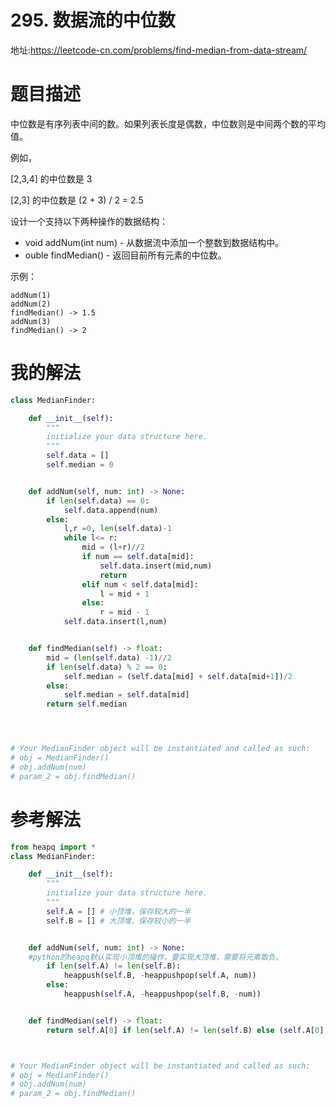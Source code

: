 # 295. 数据流的中位数
地址:https://leetcode-cn.com/problems/find-median-from-data-stream/


# 题目描述
中位数是有序列表中间的数。如果列表长度是偶数，中位数则是中间两个数的平均值。

例如，

[2,3,4] 的中位数是 3

[2,3] 的中位数是 (2 + 3) / 2 = 2.5

设计一个支持以下两种操作的数据结构：

- void addNum(int num) - 从数据流中添加一个整数到数据结构中。
- ouble findMedian() - 返回目前所有元素的中位数。

示例：
```
addNum(1)
addNum(2)
findMedian() -> 1.5
addNum(3) 
findMedian() -> 2

```


# 我的解法
```python
class MedianFinder:

    def __init__(self):
        """
        initialize your data structure here.
        """
        self.data = []
        self.median = 0


    def addNum(self, num: int) -> None:
        if len(self.data) == 0:
            self.data.append(num)
        else:
            l,r =0, len(self.data)-1
            while l<= r:
                mid = (l+r)//2
                if num == self.data[mid]:
                    self.data.insert(mid,num)
                    return
                elif num < self.data[mid]:
                    l = mid + 1
                else:
                    r = mid - 1
            self.data.insert(l,num)


    def findMedian(self) -> float:
        mid = (len(self.data) -1)//2
        if len(self.data) % 2 == 0:
            self.median = (self.data[mid] + self.data[mid+1])/2
        else:
            self.median = self.data[mid]
        return self.median




# Your MedianFinder object will be instantiated and called as such:
# obj = MedianFinder()
# obj.addNum(num)
# param_2 = obj.findMedian()


```


# 参考解法
```python
from heapq import *
class MedianFinder:

    def __init__(self):
        """
        initialize your data structure here.
        """
        self.A = [] # 小顶堆，保存较大的一半
        self.B = [] # 大顶堆，保存较小的一半


    def addNum(self, num: int) -> None:
    #python的heapq默认实现小顶堆的操作，要实现大顶堆，需要将元素取负。
        if len(self.A) != len(self.B):
            heappush(self.B, -heappushpop(self.A, num))
        else:
            heappush(self.A, -heappushpop(self.B, -num))


    def findMedian(self) -> float:
        return self.A[0] if len(self.A) != len(self.B) else (self.A[0] - self.B[0]) / 2.0



# Your MedianFinder object will be instantiated and called as such:
# obj = MedianFinder()
# obj.addNum(num)
# param_2 = obj.findMedian()


```

